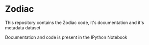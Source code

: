 # Zodiac
This repository contains the Zodiac code, it's documentation and it's metadata dataset

Documentation and code is present in the IPython Notebook
